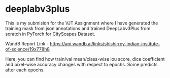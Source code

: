 # deeplabv3plus
This is my submision for the VJT Assignment where I have generated the training mask from json annotations and trained DeepLabv3Plus from scratch in PyTorch for CityScapes Dataset.


WandB Report Link - https://api.wandb.ai/links/shishirroy-indian-institute-of-science/19x778h8

Here, you can find how train/val mean/class-wise iou score, dice coefficient and pixel-wise accuracy changes with respect to epochs. Some predicts after each epochs.
